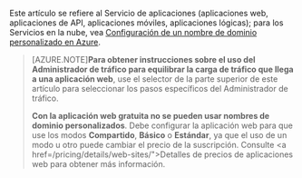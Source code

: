Este artículo se refiere al Servicio de aplicaciones (aplicaciones web, aplicaciones de API, aplicaciones móviles, aplicaciones lógicas); para los Servicios en la nube, vea <a href="/develop/net/common-tasks/custom-dns/">Configuración de un nombre de dominio personalizado en Azure</a>.

> [AZURE.NOTE]**Para obtener instrucciones sobre el uso del Administrador de tráfico para equilibrar la carga de tráfico que llega a una aplicación web**, use el selector de la parte superior de este artículo para seleccionar los pasos específicos del Administrador de tráfico.
>
> **Con la aplicación web gratuita no se pueden usar nombres de dominio personalizados**. Debe configurar la aplicación web para que use los modos **Compartido**, **Básico** o **Estándar**, ya que el uso de un modo u otro puede cambiar el precio de la suscripción. Consulte <a href=/pricing/details/web-sites/">Detalles de precios de aplicaciones web</a> para obtener más información.

<!---HONumber=Oct15_HO3-->